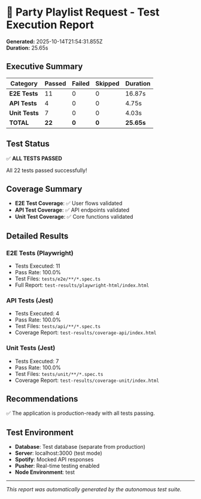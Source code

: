 # 🧪 Party Playlist Request - Test Execution Report

**Generated:** 2025-10-14T21:54:31.855Z  
**Duration:** 25.65s

## Executive Summary

| Category | Passed | Failed | Skipped | Duration |
|----------|--------|--------|---------|----------|
| **E2E Tests** | 11 | 0 | 0 | 16.87s |
| **API Tests** | 4 | 0 | 0 | 4.75s |
| **Unit Tests** | 7 | 0 | 0 | 4.03s |
| **TOTAL** | **22** | **0** | **0** | **25.65s** |

## Test Status

✅ **ALL TESTS PASSED**

All 22 tests passed successfully!

## Coverage Summary

- **E2E Test Coverage**: ✅ User flows validated
- **API Test Coverage**: ✅ API endpoints validated
- **Unit Test Coverage**: ✅ Core functions validated

## Detailed Results

### E2E Tests (Playwright)
- Tests Executed: 11
- Pass Rate: 100.0%
- Test Files: `tests/e2e/**/*.spec.ts`
- Full Report: `test-results/playwright-html/index.html`

### API Tests (Jest)
- Tests Executed: 4
- Pass Rate: 100.0%
- Test Files: `tests/api/**/*.spec.ts`
- Coverage Report: `test-results/coverage-api/index.html`

### Unit Tests (Jest)
- Tests Executed: 7
- Pass Rate: 100.0%
- Test Files: `tests/unit/**/*.spec.ts`
- Coverage Report: `test-results/coverage-unit/index.html`

## Recommendations

✅ The application is production-ready with all tests passing.

## Test Environment

- **Database**: Test database (separate from production)
- **Server**: localhost:3000 (test mode)
- **Spotify**: Mocked API responses
- **Pusher**: Real-time testing enabled
- **Node Environment**: test

---

*This report was automatically generated by the autonomous test suite.*
